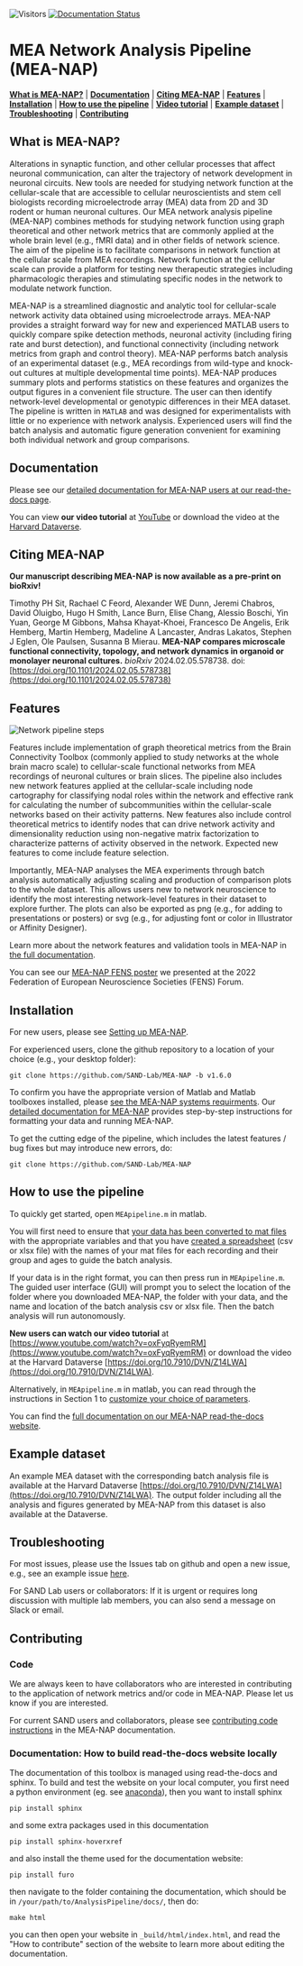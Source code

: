 ![Visitors](https://api.visitorbadge.io/api/visitors?path=https%3A%2F%2Fgithub.com%2FSAND-Lab%2FAnalysisPipeline&label=Visitors&countColor=%23263759)
[![Documentation Status](https://readthedocs.org/projects/analysis-pipeline/badge/?version=latest)](https://analysis-pipeline.readthedocs.io/en/latest/?badge=latest)

# MEA Network Analysis Pipeline (MEA-NAP)

[**What is MEA-NAP?**](#mea-pipeline)
| [**Documentation**](https://analysis-pipeline.readthedocs.io/en/latest/)
| [**Citing MEA-NAP**](#citing-mea-nap)
| [**Features**](#features)
| [**Installation**](#installation)
| [**How to use the pipeline**](#how-to-use-the-pipeline)
| [**Video tutorial**](https://www.youtube.com/watch?v=oxFyqRyemRM)
| [**Example dataset**](#example-dataset)
| [**Troubleshooting**](#troubleshooting)
| [**Contributing**](#contributing)


## What is MEA-NAP?

Alterations in synaptic function, and other cellular processes that affect neuronal communication, can alter the trajectory of network development in neuronal circuits.  New tools are needed for studying network function at the cellular-scale that are accessible to cellular neuroscientists and stem cell biologists recording microelectrode array (MEA) data from 2D and 3D rodent or human neuronal cultures. Our MEA network analysis pipeline (MEA-NAP) combines methods for studying network function using graph theoretical and other network metrics that are commonly applied at the whole brain level (e.g., fMRI data) and in other fields of network science. The aim of the pipeline is to facilitate comparisons in network function at the cellular scale from MEA recordings. Network function at the cellular scale can provide a platform for testing new therapeutic strategies including pharmacologic therapies and stimulating specific nodes in the network to modulate network function.

MEA-NAP is a streamlined diagnostic and analytic tool for cellular-scale network activity data obtained using microelectrode arrays. MEA-NAP provides a straight forward way for new and experienced MATLAB users to quickly compare spike detection methods, neuronal activity (including firing rate and burst detection), and functional connectivity (including network metrics from graph and control theory). MEA-NAP performs batch analysis of an experimental dataset (e.g., MEA recordings from wild-type and knock-out cultures at multiple developmental time points). MEA-NAP produces summary plots and performs statistics on these features and organizes the output figures in a convenient file structure. The user can then identify network-level developmental or genotypic differences in their MEA dataset. The pipeline is written in `MATLAB` and was designed for experimentalists with little or no experience with network analysis.  Experienced users will find the batch analysis and automatic figure generation convenient for examining both individual network and group comparisons. 

## Documentation

Please see our [detailed documentation for MEA-NAP users at our read-the-docs page](https://analysis-pipeline.readthedocs.io/en/latest/).

You can view **our video tutorial** at [YouTube](https://www.youtube.com/watch?v=oxFyqRyemRM) or download the video at the [Harvard Dataverse](https://doi.org/10.7910/DVN/Z14LWA). 

## Citing MEA-NAP

**Our manuscript describing MEA-NAP is now available as a pre-print on bioRxiv!**  

Timothy PH Sit, Rachael C Feord, Alexander WE Dunn, Jeremi Chabros, David Oluigbo, Hugo H Smith, Lance Burn, Elise Chang, Alessio Boschi, Yin Yuan, George M Gibbons, Mahsa Khayat-Khoei, Francesco De Angelis, Erik Hemberg, Martin Hemberg, Madeline A Lancaster, Andras Lakatos, Stephen J Eglen, Ole Paulsen, Susanna B Mierau. **MEA-NAP compares microscale functional connectivity, topology, and network dynamics in organoid or monolayer neuronal cultures.** _bioRxiv_ 2024.02.05.578738. doi: [https://doi.org/10.1101/2024.02.05.578738](https://doi.org/10.1101/2024.02.05.578738) 

## Features

![Network pipeline steps](docs/imgs/MEANAPoverview.png)

Features include implementation of graph theoretical metrics from the Brain Connectivity Toolbox (commonly applied to study networks at the whole brain macro scale) to cellular-scale functional networks from MEA recordings of neuronal cultures or brain slices. The pipeline also includes new network features applied at the cellular-scale including node cartography for classifying nodal roles within the network and effective rank for calculating the number of subcommunities within the cellular-scale networks based on their activity patterns.  New features also include control theoretical metrics to identify nodes that can drive network activity and dimensionality reduction using non-negative matrix factorization to characterize patterns of activity observed in the network.  Expected new features to come include feature selection.

Importantly, MEA-NAP analyses the MEA experiments through batch analysis automatically adjusting scaling and production of comparison plots to the whole dataset.  This allows users new to network neuroscience to identify the most interesting network-level features in their dataset to explore further.  The plots can also be exported as png (e.g., for adding to presentations or posters) or svg (e.g., for adjusting font or color in Illustrator or Affinity Designer).

Learn more about the network features and validation tools in MEA-NAP in [the full documentation](https://analysis-pipeline.readthedocs.io/en/latest/meanap-methods.html).

You can see our [MEA-NAP FENS poster](https://www.dropbox.com/s/by23wlgch4oyygm/SAND_FENS_Poster_2022_06_29.pdf?dl=0) we presented at the 2022 Federation of European Neuroscience Societies (FENS) Forum.  

## Installation

For new users, please see [Setting up MEA-NAP](https://analysis-pipeline.readthedocs.io/en/latest/setting-up-meanap.html).

For experienced users, clone the github repository to a location of your choice (e.g., your desktop folder):

```
git clone https://github.com/SAND-Lab/MEA-NAP -b v1.6.0
```

To confirm you have the appropriate version of Matlab and Matlab toolboxes installed, please [see the MEA-NAP systems requirments](https://analysis-pipeline.readthedocs.io/en/latest/system-requirements.html). Our [detailed documentation for MEA-NAP](https://analysis-pipeline.readthedocs.io/en/latest/) provides step-by-step instructions for formatting your data and running MEA-NAP.

To get the cutting edge of the pipeline, which includes the latest features / bug fixes but may introduce new errors, do:

```
git clone https://github.com/SAND-Lab/MEA-NAP
```

## How to use the pipeline

To quickly get started, open `MEApipeline.m` in matlab.

You will first need to ensure that [your data has been converted to mat files](https://analysis-pipeline.readthedocs.io/en/latest/system-requirements.html#preparing-mea-data-for-the-pipeline) with the appropriate variables and that you have [created a spreadsheet](https://analysis-pipeline.readthedocs.io/en/latest/pipeline-steps.html#table-with-your-data-filenames-for-batch-analysis-with-age-and-group-identifiers) (csv or xlsx file) with the names of your mat files for each recording and their group and ages to guide the batch analysis.

If your data is in the right format, you can then press run in `MEApipeline.m`.  The guided user interface (GUI) will prompt you to select the location of the folder where you downloaded MEA-NAP, the folder with your data, and the name and location of the batch analysis csv or xlsx file.  Then the batch analysis will run autonomously. 

**New users can watch our video tutorial** at [https://www.youtube.com/watch?v=oxFyqRyemRM](https://www.youtube.com/watch?v=oxFyqRyemRM) or download the video at the Harvard Dataverse [https://doi.org/10.7910/DVN/Z14LWA](https://doi.org/10.7910/DVN/Z14LWA). 

Alternatively, in `MEApipeline.m` in matlab, you can read through the instructions in Section 1 to [customize your choice of parameters](https://analysis-pipeline.readthedocs.io/en/latest/pipeline-steps.html#required-user-input-in-the-first-section). 

You can find the [full documentation on our MEA-NAP read-the-docs website](https://analysis-pipeline.readthedocs.io/en/latest/).

## Example dataset

An example MEA dataset with the corresponding batch analysis file is available at the Harvard Dataverse [https://doi.org/10.7910/DVN/Z14LWA](https://doi.org/10.7910/DVN/Z14LWA). The output folder including all the analysis and figures generated by MEA-NAP from this dataset is also available at the Dataverse.

## Troubleshooting

For most issues, please use the Issues tab on github and open a new issue,
e.g., see an example issue [here](https://github.com/SAND-Lab/AnalysisPipeline/issues/1).

For SAND Lab users or collaborators: If it is urgent or requires long discussion with multiple lab members, you can also send a message on Slack or email.

## Contributing

### Code

We are always keen to have collaborators who are interested in contributing to the application of network metrics and/or code in MEA-NAP.  Please let us know if you are interested.  

For current SAND users and collaborators, please see [contributing code instructions](https://analysis-pipeline.readthedocs.io/en/latest/how-to-contribute.html) in the MEA-NAP documentation.

### Documentation: How to build read-the-docs website locally

The documentation of this toolbox is managed using read-the-docs and sphinx. To build and test the website on your local computer, you first need a python environment (eg. see [anaconda](https://www.anaconda.com/products/distribution)), then you want to install sphinx

```
pip install sphinx
```

and some extra packages used in this documentation

```
pip install sphinx-hoverxref
```

and also install the theme used for the documentation website:

```
pip install furo
```

then navigate to the folder containing the documentation, which should be in `/your/path/to/AnalysisPipeline/docs/`, then do:

```
make html
```

you can then open your website in `_build/html/index.html`, and read the "How to contribute" section of the website to learn more about editing the documentation.


